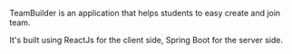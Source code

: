TeamBuilder is an application that helps students to easy create and join team.

It's built using ReactJs for the client side, Spring Boot for the server side.

